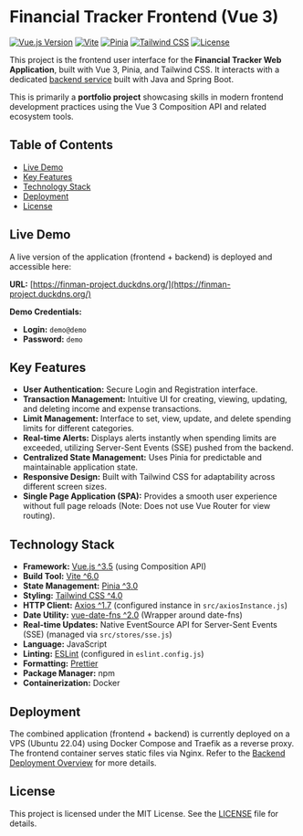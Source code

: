 # Financial Tracker Frontend (Vue 3)

[![Vue.js Version](https://img.shields.io/badge/Vue.js-^3.5-brightgreen.svg)](https://vuejs.org/)
[![Vite](https://img.shields.io/badge/Vite-^6.0-blueviolet.svg)](https://vitejs.dev/)
[![Pinia](https://img.shields.io/badge/Pinia-^3.0-yellow.svg)](https://pinia.vuejs.org/)
[![Tailwind CSS](https://img.shields.io/badge/Tailwind_CSS-^4.0-38B2AC?logo=tailwind-css)](https://tailwindcss.com/)
[![License](https://img.shields.io/badge/License-MIT-yellow.svg)](LICENSE)

This project is the frontend user interface for the **Financial Tracker Web Application**, built with Vue 3, Pinia, and Tailwind CSS. It interacts with a dedicated [backend service](https://github.com/andreichernetskii/FinTrackerBackEnd) built with Java and Spring Boot.

This is primarily a **portfolio project** showcasing skills in modern frontend development practices using the Vue 3 Composition API and related ecosystem tools.

## Table of Contents

*   [Live Demo](#live-demo)
*   [Key Features](#key-features)
*   [Technology Stack](#technology-stack)
*   [Deployment](#deployment)
*   [License](#license)


## Live Demo

A live version of the application (frontend + backend) is deployed and accessible here:

**URL:** [https://finman-project.duckdns.org/](https://finman-project.duckdns.org/)

**Demo Credentials:**
*   **Login:** `demo@demo`
*   **Password:** `demo`


## Key Features

*   **User Authentication:** Secure Login and Registration interface.
*   **Transaction Management:** Intuitive UI for creating, viewing, updating, and deleting income and expense transactions.
*   **Limit Management:** Interface to set, view, update, and delete spending limits for different categories.
*   **Real-time Alerts:** Displays alerts instantly when spending limits are exceeded, utilizing Server-Sent Events (SSE) pushed from the backend.
*   **Centralized State Management:** Uses Pinia for predictable and maintainable application state.
*   **Responsive Design:** Built with Tailwind CSS for adaptability across different screen sizes.
*   **Single Page Application (SPA):** Provides a smooth user experience without full page reloads (Note: Does not use Vue Router for view routing).


## Technology Stack

*   **Framework:** [Vue.js ^3.5](https://vuejs.org/) (using Composition API)
*   **Build Tool:** [Vite ^6.0](https://vitejs.dev/)
*   **State Management:** [Pinia ^3.0](https://pinia.vuejs.org/)
*   **Styling:** [Tailwind CSS ^4.0](https://tailwindcss.com/)
*   **HTTP Client:** [Axios ^1.7](https://axios-http.com/) (configured instance in `src/axiosInstance.js`)
*   **Date Utility:** [vue-date-fns ^2.0](https://github.com/logustra/vue-date-fns#readme) (Wrapper around date-fns)
*   **Real-time Updates:** Native EventSource API for Server-Sent Events (SSE) (managed via `src/stores/sse.js`)
*   **Language:** JavaScript
*   **Linting:** [ESLint](https://eslint.org/) (configured in `eslint.config.js`)
*   **Formatting:** [Prettier](https://prettier.io/)
*   **Package Manager:** npm
*   **Containerization:** Docker

## Deployment

The combined application (frontend + backend) is currently deployed on a VPS (Ubuntu 22.04) using Docker Compose and Traefik as a reverse proxy. The frontend container serves static files via Nginx. Refer to the [Backend Deployment Overview](https://github.com/andreichernetskii/FinTrackerBackEnd#deployment-overview) for more details.

## License

This project is licensed under the MIT License. See the [LICENSE](LICENSE) file for details.
